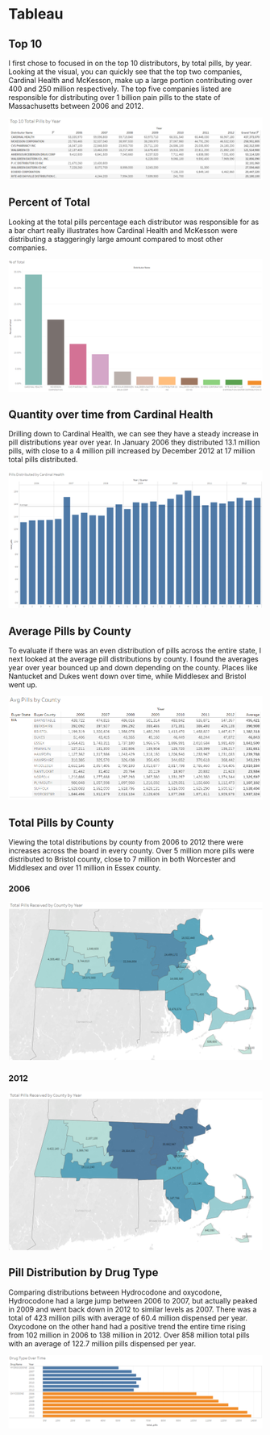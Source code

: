 # Tableau

## Top 10
I first chose to focused in on the top 10 distributors, by total pills, by year. Looking at the visual, you can quickly see that the top two companies, Cardinal Health and McKesson, make up a large portion contributing over 400 and 250 million respectively. The top five companies listed are responsible for distributing over 1 billion pain pills to the state of Massachusetts between 2006 and 2012.

![toppills](/tableau/tableau_images/1top_pills.png)

## Percent of Total
Looking at the total pills percentage each distributor was responsible for as a bar chart really illustrates how Cardinal Health and McKesson were distributing a staggeringly large amount compared to most other companies.

![pcttotal](/tableau/tableau_images/2pct_total.png)

## Quantity over time from Cardinal Health
Drilling down to Cardinal Health, we can see they have a steady increase in pill distributions year over year. In January 2006 they distributed 13.1 million pills, with close to a 4 million pill increased by December 2012 at 17 million total pills distributed.

![qtyxtime](/tableau/tableau_images/3qtyXtime.png)

## Average Pills by County
To evaluate if there was an even distribution of pills across the entire state, I next looked at the average pill distributions by county. I found the averages year over year bounced up and down depending on the county. Places like Nantucket and Dukes went down over time, while Middlesex and Bristol went up.

![avgcounty](/tableau/tableau_images/4avg_pills.png)

## Total Pills by County
Viewing the total distributions by county from 2006 to 2012 there were increases across the board in every county. Over 5 million more pills were distributed to Bristol county, close to 7 million in both Worcester and Middlesex and over 11 million in Essex county.

### 2006
![county2006](/tableau/tableau_images/5pill_county2006.png)

### 2012
![county2012](/tableau/tableau_images/5pill_county2012.png)

## Pill Distribution by Drug Type
Comparing distributions between Hydrocodone and oxycodone, Hydrocodone had a large jump between 2006 to 2007, but actually peaked in 2009 and went back down in 2012 to similar levels as 2007. There was a total of 423 million pills with average of 60.4 million dispensed per year. Oxycodone on the other hand had a positive trend the entire time rising from 102 million in 2006 to 138 million in 2012. Over 858 million total pills with an average of 122.7 million pills dispensed per year.

![pillxtype](/tableau/tableau_images/6typeXtime.png)
